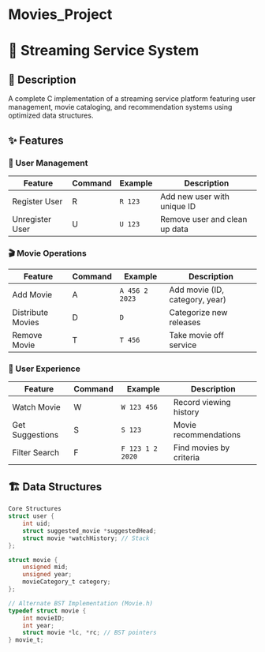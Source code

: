 # Movies_Project

# 🎥 Streaming Service System

## 📝 Description
A complete C implementation of a streaming service platform featuring user management, movie cataloging, and recommendation systems using optimized data structures.

## ✨ Features

### 👥 User Management
| Feature          | Command | Example             | Description                     |
|------------------|---------|---------------------|---------------------------------|
| Register User    | R       | `R 123`             | Add new user with unique ID     |
| Unregister User  | U       | `U 123`             | Remove user and clean up data   |

### 🎬 Movie Operations
| Feature          | Command | Example                 | Description                     |
|------------------|---------|-------------------------|---------------------------------|
| Add Movie        | A       | `A 456 2 2023`          | Add movie (ID, category, year)  |
| Distribute Movies| D       | `D`                     | Categorize new releases         |
| Remove Movie     | T       | `T 456`                 | Take movie off service          |

### 🍿 User Experience
| Feature          | Command | Example                 | Description                     |
|------------------|---------|-------------------------|---------------------------------|
| Watch Movie      | W       | `W 123 456`             | Record viewing history          |
| Get Suggestions  | S       | `S 123`                 | Movie recommendations           |
| Filter Search    | F       | `F 123 1 2 2020`        | Find movies by criteria         |

## 🏗️ Data Structures
```c
Core Structures
struct user {
    int uid;
    struct suggested_movie *suggestedHead;
    struct movie *watchHistory; // Stack
};

struct movie {
    unsigned mid;
    unsigned year;
    movieCategory_t category;
};

// Alternate BST Implementation (Movie.h)
typedef struct movie {
    int movieID;
    int year;
    struct movie *lc, *rc; // BST pointers
} movie_t;
